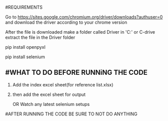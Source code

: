 #REQUIREMENTS

Go to https://sites.google.com/chromium.org/driver/downloads?authuser=0 and download the driver according to your chrome version

After the file is downloaded make a folder called Driver in 'C:\' or C-drive
extract the file in the Driver folder

pip install openpyxl

pip install selenium

<h2>#WHAT TO DO BEFORE RUNNiNG THE CODE</h2>


1. Add the index excel sheet(for reference list.xlsx)
2. then add the excel sheet for output

   OR Watch any latest selenium setups

#AFTER RUNNING THE CODE BE SURE TO NOT DO ANYTHING
